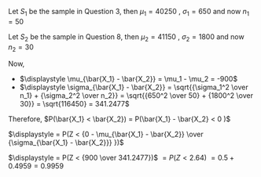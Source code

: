 Let $S_1$ be the sample in Question 3, then
$\mu_1 = 40250$ , $\sigma_1 = 650$ and now $n_1 = 50$

Let $S_2$ be the sample in Question 8, then
$\mu_2 = 41150$ , $\sigma_2 = 1800$ and now $n_2 = 30$

Now,
- $\displaystyle \mu_{\bar{X_1} - \bar{X_2}} = \mu_1 - \mu_2 = -900$
- $\displaystyle \sigma_{\bar{X_1} - \bar{X_2}} = \sqrt{{\sigma_1^2 \over n_1} + {\sigma_2^2 \over n_2}} = \sqrt{{650^2 \over 50} + {1800^2 \over 30}} = \sqrt{116450} = 341.2477$

Therefore,
$P(\bar{X_1} < \bar{X_2}) = P(\bar{X_1} - \bar{X_2} < 0 )$

$\displaystyle = P(Z < {0 - \mu_{\bar{X_1} - \bar{X_2}} \over {\sigma_{\bar{X_1} - \bar{X_2}}} })$

$\displaystyle = P(Z < {900 \over 341.2477})$
$\displaystyle = P(Z < 2.64)$
$\displaystyle = 0.5 + 0.4959 = 0.9959$